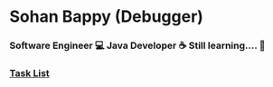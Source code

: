 # Sohan Bappy (Debugger)

### Software Engineer :computer:  Java Developer :coffee:  Still learning.... :beginner: 

### [Task List](https://github.com/sohanbappy/task-tech/blob/main/README.md)


